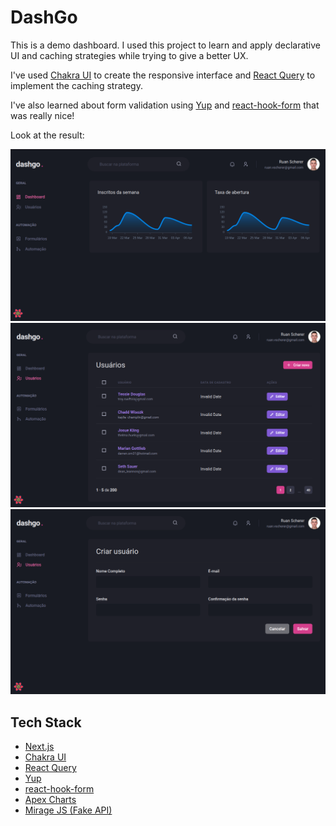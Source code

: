 # DashGo
This is a demo dashboard. I used this project to learn and apply declarative UI and caching strategies while trying to give a better UX.

I've used [Chakra UI](https://chakra-ui.com/) to create the responsive interface and [React Query](https://tanstack.com/query/v4/docs/adapters/react-query) to implement the caching strategy.

I've also learned about form validation using [Yup](https://github.com/jquense/yup) and [react-hook-form](https://react-hook-form.com/) that was really nice!

Look at the result:

![Dashboard](docs/dashboard.png)
![Users view](docs/users-view.png)
![User form](docs/user-form.png)

## Tech Stack
- [Next.js](https://nextjs.org/)
- [Chakra UI](https://chakra-ui.com/)
- [React Query](https://tanstack.com/query/v4/docs/adapters/react-query)
- [Yup](https://github.com/jquense/yup)
- [react-hook-form](https://react-hook-form.com/)
- [Apex Charts](https://apexcharts.com/)
- [Mirage JS (Fake API)](https://miragejs.com/)
